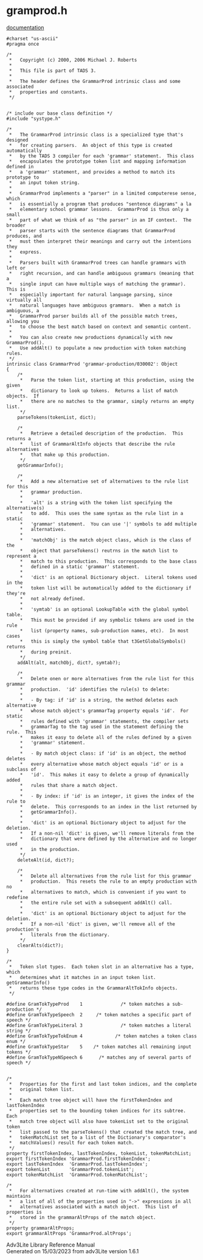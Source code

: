 # gramprod.h

[documentation](../file/gramprod.h.html)

    #charset "us-ascii"
    #pragma once

    /* 
     *   Copyright (c) 2000, 2006 Michael J. Roberts
     *   
     *   This file is part of TADS 3.
     *   
     *   The header defines the GrammarProd intrinsic class and some associated
     *   properties and constants.  
     */


    /* include our base class definition */
    #include "systype.h"

    /*
     *   The GrammarProd intrinsic class is a specialized type that's designed
     *   for creating parsers.  An object of this type is created automatically
     *   by the TADS 3 compiler for each 'grammar' statement.  This class
     *   encapsulates the prototype token list and mapping information defined in
     *   a 'grammar' statement, and provides a method to match its prototype to
     *   an input token string.
     *   
     *   GrammarProd implements a "parser" in a limited computerese sense, which
     *   is essentially a program that produces "sentence diagrams" a la
     *   elementary school grammar lessons.  GrammarProd is thus only a small
     *   part of what we think of as "the parser" in an IF context.  The broader
     *   parser starts with the sentence diagrams that GrammarProd produces, and
     *   must then interpret their meanings and carry out the intentions they
     *   express.
     *   
     *   Parsers built with GrammarProd trees can handle grammars with left or
     *   right recursion, and can handle ambiguous grammars (meaning that a
     *   single input can have multiple ways of matching the grammar).  This is
     *   especially important for natural language parsing, since virtually all
     *   natural languages have ambiguous grammars.  When a match is ambiguous, a
     *   GrammarProd parser builds all of the possible match trees, allowing you
     *   to choose the best match based on context and semantic content.
     *   
     *   You can also create new productions dynamically with new GrammarProd().
     *   Use addAlt() to populate a new production with token matching rules.  
     */
    intrinsic class GrammarProd 'grammar-production/030002': Object
    {
        /*
         *   Parse the token list, starting at this production, using the given
         *   dictionary to look up tokens.  Returns a list of match objects.  If
         *   there are no matches to the grammar, simply returns an empty list.  
         */
        parseTokens(tokenList, dict);

        /*
         *   Retrieve a detailed description of the production.  This returns a
         *   list of GrammarAltInfo objects that describe the rule alternatives
         *   that make up this production.  
         */
        getGrammarInfo();

        /*
         *   Add a new alternative set of alternatives to the rule list for this
         *   grammar production.
         *   
         *   'alt' is a string with the token list specifying the alternative(s)
         *   to add.  This uses the same syntax as the rule list in a static
         *   'grammar' statement.  You can use '|' symbols to add multiple
         *   alternatives.
         *   
         *   'matchObj' is the match object class, which is the class of the
         *   object that parseTokens() reutrns in the match list to represent a
         *   match to this production.  This corresponds to the base class
         *   defined in a static 'grammar' statement.
         *   
         *   'dict' is an optional Dictionary object.  Literal tokens used in the
         *   token list will be automatically added to the dictionary if they're
         *   not already defined.
         *   
         *   'symtab' is an optional LookupTable with the global symbol table.
         *   This must be provided if any symbolic tokens are used in the rule
         *   list (property names, sub-production names, etc).  In most cases
         *   this is simply the symbol table that t3GetGlobalSymbols() returns
         *   during preinit.  
         */
        addAlt(alt, matchObj, dict?, symtab?);

        /*
         *   Delete onen or more alternatives from the rule list for this grammar
         *   production.  'id' identifies the rule(s) to delete:
         *   
         *   - By tag: if 'id' is a string, the method deletes each alternative
         *   whose match object's grammarTag property equals 'id'.  For static
         *   rules defined with 'grammar' statements, the compiler sets
         *   grammarTag to the tag used in the statement defining the rule.  This
         *   makes it easy to delete all of the rules defined by a given
         *   'grammar' statement.  
         *   
         *   - By match object class: if 'id' is an object, the method deletes
         *   every alternative whose match object equals 'id' or is a subclass of
         *   'id'.  This makes it easy to delete a group of dynamically added
         *   rules that share a match object.
         *   
         *   - By index: if 'id' is an integer, it gives the index of the rule to
         *   delete.  This corresponds to an index in the list returned by
         *   getGrammarInfo().
         *   
         *   'dict' is an optional Dictionary object to adjust for the deletion.
         *   If a non-nil 'dict' is given, we'll remove literals from the
         *   dictionary that were defined by the alternative and no longer used
         *   in the production.  
         */
        deleteAlt(id, dict?);

        /* 
         *   Delete all alternatives from the rule list for this grammar
         *   production.  This resets the rule to an empty production with no
         *   alternatives to match, which is convenient if you want to redefine
         *   the entire rule set with a subsequent addAlt() call.
         *   
         *   'dict' is an optional Dictionary object to adjust for the deletion.
         *   If a non-nil 'dict' is given, we'll remove all of the production's
         *   literals from the dictionary.  
         */
        clearAlts(dict?);
    }

    /*
     *   Token slot types.  Each token slot in an alternative has a type, which
     *   determines what it matches in an input token list.  getGrammarInfo()
     *   returns these type codes in the GrammarAltTokInfo objects.  
     */

    #define GramTokTypeProd    1              /* token matches a sub-production */
    #define GramTokTypeSpeech  2     /* token matches a specific part of speech */
    #define GramTokTypeLiteral 3              /* token matches a literal string */
    #define GramTokTypeTokEnum 4            /* token matches a token class enum */
    #define GramTokTypeStar    5    /* token matches all remaining input tokens */
    #define GramTokTypeNSpeech 6      /* matches any of several parts of speech */


    /* 
     *   Properties for the first and last token indices, and the complete
     *   original token list.
     *   
     *   Each match tree object will have the firstTokenIndex and lastTokenIndex
     *   properties set to the bounding token indices for its subtree.  Each
     *   match tree object will also have tokenList set to the original token
     *   list passed to the parseTokens() that created the match tree, and
     *   tokenMatchList set to a list of the Dictionary's comparator's
     *   matchValues() result for each token match.  
     */
    property firstTokenIndex, lastTokenIndex, tokenList, tokenMatchList;
    export firstTokenIndex 'GrammarProd.firstTokenIndex';
    export lastTokenIndex  'GrammarProd.lastTokenIndex';
    export tokenList       'GrammarProd.tokenList';
    export tokenMatchList  'GrammarProd.tokenMatchList';

    /*
     *   For alternatives created at run-time with addAlt(), the system maintains
     *   a list of all of the properties used in "->" expressions in all
     *   alternatives associated with a match object.  This list of properties is
     *   stored in the grammarAltProps of the match object.
     */
    property grammarAltProps;
    export grammarAltProps 'GrammarProd.altProps';

<div class="ftr">

Adv3Lite Library Reference Manual  
Generated on 15/03/2023 from adv3Lite version 1.6.1

</div>
